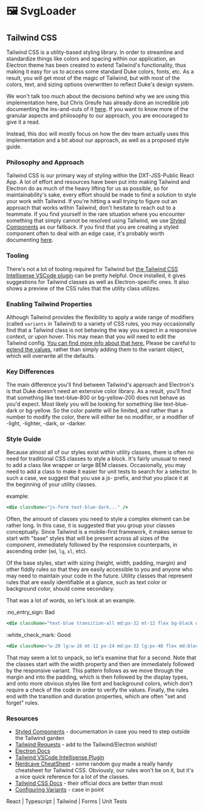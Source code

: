 # 🖼 SvgLoader

## Tailwind CSS

Tailwind CSS is a utility-based styling library. In order to streamline and standardize things like colors and spacing within our application, an Electron theme has been created to extend Tailwind's functionality, thus making it easy for us to access some standard Duke colors, fonts, etc. As a result, you will get most of the magic of Tailwind, but with most of the colors, text, and sizing options overwritten to reflect Duke's design system.

We won't talk too much about the decisions behind why we are using this implementation here, but Chris Greufe has already done an incredible job documenting the ins-and-outs of it [here](https://electron.duke-energy.com/foundation/utilities/utility-first). If you want to know more of the granular aspects and philosophy to our approach, you are encouraged to give it a read.

Instead, this doc will mostly focus on how the dev team actually uses this implementation and a bit about our approach, as well as a proposed style guide.

### Philosophy and Approach

Tailwind CSS is our primary way of styling within the DXT-JSS-Public React App. A lot of effort and resources have been put into making Tailwind and Electron do as much of the heavy lifting for us as possible, so for maintainability's sake, every effort should be made to find a solution to style your work with Tailwind. If you're hitting a wall trying to figure out an approach that works within Tailwind, don't hesitate to reach out to a teammate. If you find yourself in the rare situation where you encounter something that simply cannot be resolved using Tailwind, we use [Styled Components](https://styled-components.com) as our fallback. If you find that you are creating a styled component often to deal with an edge case, it's probably worth documenting [here](https://confluence.duke-energy.com/display/DEPW/Tailwind+requests).

### Tooling

There's not a lot of tooling required for Tailwind but [the Tailwind CSS Intellisense VSCode plugin](https://marketplace.visualstudio.com/items?itemName=bradlc.vscode-tailwindcss) can be pretty helpful. Once installed, it gives suggestions for Tailwind classes as well as Electron-specific ones. It also shows a preview of the CSS rules that the utility class utilizes.

### Enabling Tailwind Properties

Although Tailwind provides the flexibility to apply a wide range of modifiers (called `variants` in Tailwind) to a variety of CSS rules, you may occasionally find that a Tailwind class is not behaving the way you expect in a responsive context, or upon hover. This may mean that you will need to edit the Tailwind config. [You can find more info about that here.](https://tailwindcss.com/docs/configuring-variants) Please be careful to [extend the values](https://v1.tailwindcss.com/docs/configuring-variants), rather than simply adding them to the variant object, which will overwrite all the defaults.

### Key Differences

The main difference you'll find between Tailwind's approach and Electron's is that Duke doesn't need an extensive color library. As a result, you'll find that something like text-blue-800 or bg-yellow-200 does not behave as you'd expect. Most likely you will be looking for something like text-blue-dark or bg-yellow. So the color palette will be limited, and rather than a number to modify the color, there will either be no modifier, or a modifier of -light, -lighter, -dark, or -darker.

### Style Guide

Because almost all of our styles exist within utility classes, there is often no need for traditional CSS classes to style a block. It's fairly unusual to need to add a class like wrapper or large BEM classes. Occasionally, you may need to add a class to make it easier for unit tests to search for a selector. In such a case, we suggest that you use a js- prefix, and that you place it at the beginning of your utility classes.

example:

```jsx
<div className="js-form text-blue-dark..." />
```

Often, the amount of classes you need to style a complex element can be rather long. In this case, it is suggested that you group your classes conceptually. Since Tailwind is a mobile-first framework, it makes sense to start with "base" styles that will be present across all sizes of the component, immediately followed by the responsive counterparts, in ascending order (`md`, `lg`, `xl`, etc).

Of the base styles, start with sizing (height, width, padding, margin) and other fiddly rules so that they are easily accessible to you and anyone who may need to maintain your code in the future. Utility classes that represent rules that are easily identifiable at a glance, such as text color or background color, should come secondary.

That was a lot of words, so let's look at an example.

:no\_entry\_sign: Bad

```jsx
<div className="text-blue transition-all md:px-32 mt-12 flex bg-black w-20 duration-500 md:block px-24 lg:w-16 lg:px-48" />
```

:white\_check\_mark: Good

```jsx
<div className="w-20 lg:w-16 mt-12 px-24 md:px-32 lg:px-48 flex md:block text-blue bg-black transition-all duration-500 />
```

That may seem a lot to unpack, so let's examine that for a second. Note that the classes start with the width property and then are immediately followed by the responsive variant. This pattern follows as we move through the margin and into the padding, which is then followed by the display types, and onto more obvious styles like font and background colors, which don't require a check of the code in order to verify the values. Finally, the rules end with the transition and duration properties, which are often "set and forget" rules.

### Resources

* [Styled Components](https://styled-components.com) - documentation in case you need to step outside the Tailwind garden
* [Tailwind Requests](https://confluence.duke-energy.com/display/DEPW/Tailwind+requests) - add to the Tailwind/Electron wishlist!
* [Electron Docs](https://electron.duke-energy.com/foundation/utilities/utility-first)
* [Tailwind VSCode Intellisense Plugin](https://marketplace.visualstudio.com/items?itemName=bradlc.vscode-tailwindcss)
* [Nerdcave CheatSheet](https://nerdcave.com/tailwind-cheat-sheet) - some random guy made a really handy cheatsheet for Tailwind CSS. Obviously, our rules won't be on it, but it's a nice quick reference for a lot of the classes.
* [Tailwind CSS Docs](https://tailwindcss.com/docs) - their official docs are better than most
* [Configuring Variants](https://v1.tailwindcss.com/docs/configuring-variants) - case in point

React | Typescript | Tailwind | Forms | Unit Tests
